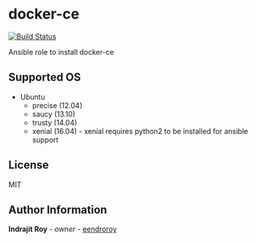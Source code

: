 docker-ce
======

[![Build Status](https://travis-ci.org/eendroroy/ansible-role-docker-ce.svg?branch=master)](https://travis-ci.org/eendroroy/ansible-role-docker-ce)

Ansible role to install docker-ce

Supported OS
------------

- Ubuntu
    - precise (12.04)
    - saucy (13.10)
    - trusty (14.04)
    - xenial (16.04) - xenial requires python2 to be installed for ansible support


License
-------

MIT

Author Information
------------------

**Indrajit Roy** - *owner* - [eendroroy](https://github.com/eendroroy)